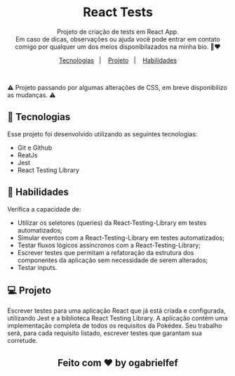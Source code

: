 <h1 align="center"> React Tests</h1>

<p align="center">
Projeto de criação de tests em React App.
<br/>
Em caso de dicas, observações ou ajuda você pode entrar em contato comigo por qualquer um dos meios disponibilazados na minha bio. 🙂❤️
</p>

<p align="center">
  <a href="#-tecnologias">Tecnologias</a>&nbsp;&nbsp;&nbsp;|&nbsp;&nbsp;&nbsp;
  <a href="#-projeto">Projeto</a>&nbsp;&nbsp;&nbsp;|&nbsp;&nbsp;&nbsp;
  <a href="#-projeto">Habilidades</a>
</p>

<br>

⚠️ Projeto passando por algumas alterações de CSS, em breve disponibilizo as mudanças. ⚠️
<!-- <p align="center">
  <img alt="projeto DevLinks" src="./assets/Capa.jpg" width="100%">
</p> -->

## 🚀 Tecnologias

Esse projeto foi desenvolvido utilizando as seguintes tecnologias:

- Git e Github
- ReatJs
- Jest
- React Testing Library

## 🚀 Habilidades

Verifica a capacidade de:

- Utilizar os seletores (queries) da React-Testing-Library em testes automatizados;
- Simular eventos com a React-Testing-Library em testes automatizados;
- Testar fluxos lógicos assíncronos com a React-Testing-Library;
- Escrever testes que permitam a refatoração da estrutura dos componentes da aplicação sem necessidade de serem alterados;
- Testar inputs.

## 💻 Projeto

Escrever testes para uma aplicação React que já está criada e configurada, utilizando Jest e a biblioteca React Testing Library.
A aplicação contém uma implementação completa de todos os requisitos da Pokédex. Seu trabalho será, para cada requisito listado, escrever testes que garantam sua corretude.


<h2 align="center">Feito com ♥ by ogabrielfef</h2>
